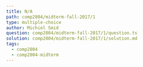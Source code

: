 ```yaml
---
title: N/A
path: comp2804/midterm-fall-2017/1
type: multiple-choice
author: Michiel Smid
question: comp2804/midterm-fall-2017/1/question.ts
solution: comp2804/midterm-fall-2017/1/solution.md
tags:
  - comp2804
  - comp2804-midterm
---
```

